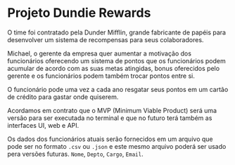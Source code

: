 # Projeto Dundie Rewards

O time foi contratado pela Dunder Mifflin, grande fabricante de papéis para
desenvolver um sistema de recompensas para seus colaboradores.

Michael, o gerente da empresa quer aumentar a motivação dos funcionários 
oferecendo um sistema de pontos que os funcionários podem acumular de acordo
com as suas metas atingidas, bonus oferecidos pelo gerente e os funcionários
podem também trocar pontos entre si.

O funcionário pode uma vez a cada ano resgatar seus pontos em um cartão de
crédito para gastar onde quiserem.

Acordamos em contrato que o MVP (Minimum Viable Product) será uma versão para
ser executada no terminal e que no futuro terá também as interfaces UI, web e 
API.

Os dados dos funcionários atuais serão fornecidos em um arquivo que pode ser
no formato `.csv` ou `.json` e este mesmo arquivo poderá ser usado pera
versões futuras. `Nome`, `Depto`, `Cargo`, `Email`.
